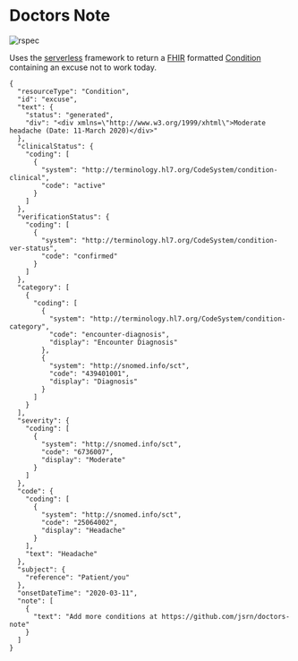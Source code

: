 # Doctors Note

![rspec](https://github.com/jsrn/doctors-note/workflows/rspec/badge.svg)

Uses the [serverless](https://serverless.com/) framework to return a [FHIR](http://hl7.org/fhir/) formatted [Condition](https://www.hl7.org/fhir/condition.html) containing an excuse not to work today.

```
{
  "resourceType": "Condition",
  "id": "excuse",
  "text": {
    "status": "generated",
    "div": "<div xmlns=\"http://www.w3.org/1999/xhtml\">Moderate headache (Date: 11-March 2020)</div>"
  },
  "clinicalStatus": {
    "coding": [
      {
        "system": "http://terminology.hl7.org/CodeSystem/condition-clinical",
        "code": "active"
      }
    ]
  },
  "verificationStatus": {
    "coding": [
      {
        "system": "http://terminology.hl7.org/CodeSystem/condition-ver-status",
        "code": "confirmed"
      }
    ]
  },
  "category": [
    {
      "coding": [
        {
          "system": "http://terminology.hl7.org/CodeSystem/condition-category",
          "code": "encounter-diagnosis",
          "display": "Encounter Diagnosis"
        },
        {
          "system": "http://snomed.info/sct",
          "code": "439401001",
          "display": "Diagnosis"
        }
      ]
    }
  ],
  "severity": {
    "coding": [
      {
        "system": "http://snomed.info/sct",
        "code": "6736007",
        "display": "Moderate"
      }
    ]
  },
  "code": {
    "coding": [
      {
        "system": "http://snomed.info/sct",
        "code": "25064002",
        "display": "Headache"
      }
    ],
    "text": "Headache"
  },
  "subject": {
    "reference": "Patient/you"
  },
  "onsetDateTime": "2020-03-11",
  "note": [
    {
      "text": "Add more conditions at https://github.com/jsrn/doctors-note"
    }
  ]
}
```
